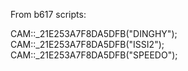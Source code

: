 From b617 scripts:

CAM::_21E253A7F8DA5DFB("DINGHY");
CAM::_21E253A7F8DA5DFB("ISSI2");
CAM::_21E253A7F8DA5DFB("SPEEDO");